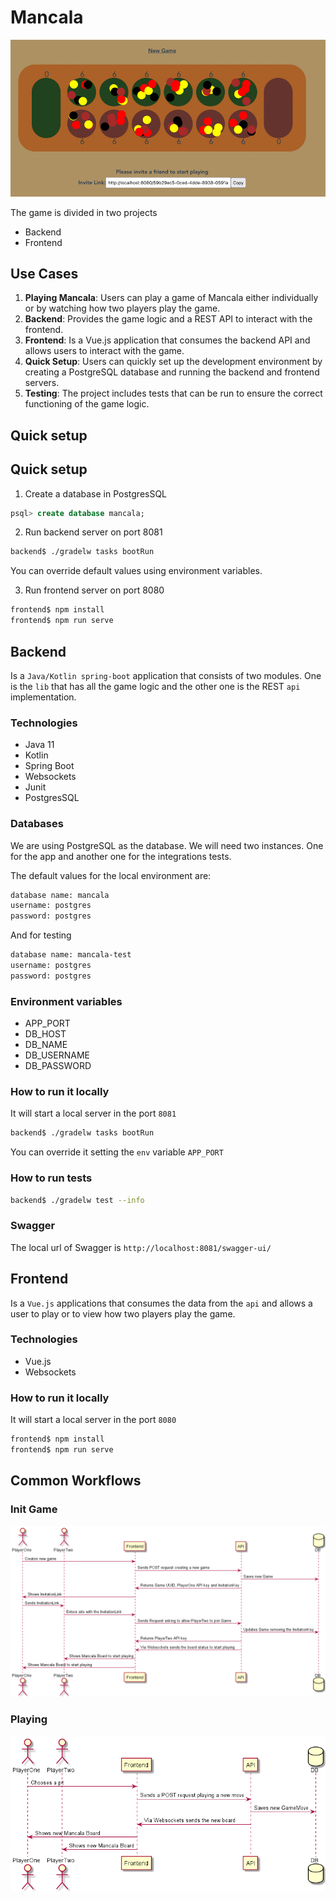 # Mancala

![Mancala](mancala.png)

The game is divided in two projects

- Backend
- Frontend

## Use Cases

1. **Playing Mancala**: Users can play a game of Mancala either individually or by watching how two players play the game.
2. **Backend**: Provides the game logic and a REST API to interact with the frontend.
3. **Frontend**: Is a Vue.js application that consumes the backend API and allows users to interact with the game.
4. **Quick Setup**: Users can quickly set up the development environment by creating a PostgreSQL database and running the backend and frontend servers.
5. **Testing**: The project includes tests that can be run to ensure the correct functioning of the game logic.

## Quick setup

## Quick setup

1) Create a database in PostgresSQL

```sql
psql> create database mancala;
```

2) Run backend server on port 8081

```sh
backend$ ./gradelw tasks bootRun
```

You can override default values using environment variables.

3) Run frontend server on port 8080

```sh
frontend$ npm install
frontend$ npm run serve
```

## Backend

Is a `Java/Kotlin spring-boot`  application that consists of two modules. One is the `lib` that has all the game logic and the other one is the REST `api` implementation.

### Technologies

- Java 11
- Kotlin
- Spring Boot
- Websockets
- Junit
- PostgresSQL

### Databases

We are using PostgreSQL as the database. We will need two instances. One for the app and another one for the integrations tests.

The default values for the local environment are:

```sh
database name: mancala
username: postgres
password: postgres
```

And for testing

```sh
database name: mancala-test
username: postgres
password: postgres
```

### Environment variables

- APP_PORT
- DB_HOST
- DB_NAME
- DB_USERNAME
- DB_PASSWORD

### How to run it locally

It will start a local server in the port `8081`

```sh
backend$ ./gradelw tasks bootRun
```

You can override it setting the `env` variable `APP_PORT`

### How to run tests

```sh
backend$ ./gradelw test --info
```

### Swagger

The local url of Swagger is `http://localhost:8081/swagger-ui/`

## Frontend

Is a `Vue.js` applications that consumes the data from the `api` and allows a user to play or to view how two players play the game.

### Technologies

- Vue.js
- Websockets

### How to run it locally

It will start a local server in the port `8080`

```sh
frontend$ npm install
frontend$ npm run serve
```

## Common Workflows

### Init Game

![Init Game Workflow](./uml/initGame.png)

### Playing

![Playing](./uml/playing.png)